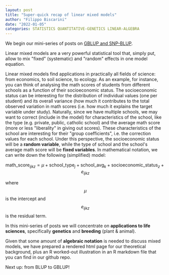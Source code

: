 ```yaml
---
layout: post
title: "Super-quick recap of linear mixed models"
author: "Filippo Biscarini"
date: "2022-01-05"
categories: STATISTICS QUANTITATIVE-GENETICS LINEAR-ALGEBRA
---
```


We begin our mini-series of posts on [GBLUP and SNP-BLUP]().

Linear mixed models are a very powerful statistical tool that, simply put, allow to mix "fixed" (systematic) and "random" effects in one model equation.

Linear mixed models find applications in practically all fields of science: from economics, to soil science, to ecology. 
As an example, for instance, you can think of analysing the math scores of students from different schools as a function of their socioeconomic status. 
The socioeconomic status can be interesting for the distribution of individual values (one per student) and its overall variance 
(how much it contributes to the total observed variation in math scores (i.e. how much it explains the target variable under study). 
Naturally, since we have multiple schools, we may want to correct (include in the model) for characteristics of the school, like the type 
(e.g. private, public, catholic school) and the average math score (more or less "liberality" in giving out scores). 
These characteristics of the school are interesting for their "group coefficients", i.e. the correction values for each school. 
Under this perspective, the socioeconomic status will be a **random variable**, while the type of school and the school's average math score will be **fixed variables**. 
In mathematical notation, we can write down the following (simplified) model:

$$
\text{math_score}_{ijkz} = \mu + \text{school_type}_j + \text{school_avg}_k + \text{socioeconomic_status}_z + e_{ijkz}
$$

where $$\mu$$ is the intercept and $$ e_{ijkz} $$ is the residual term.

In this mini-series of posts we will concentrate on **applications to life sciences**, specifically **genetics** and **breeding** (plant & animal).

Given that some amount of **algebraic notation** is needed to discuss mixed models, we have prepared a rendered html page for our theoretical background, 
plus an R worked-out illustration in an R markdown file that you can find in our github repo.

Next up: from BLUP to GBLUP!
